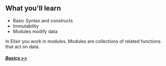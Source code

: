## What you'll learn

- Basic Syntax and constructs
- Immutability
- Modules modify data

In Elixir you work in modules. Modules are collections of related functions that act on data.



##### [Basics >>](./1_basics.md)
